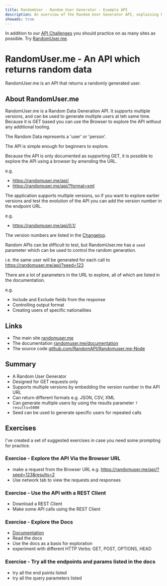 ```yaml
---
title: RandomUser - Random User Generator - Example API
description: An overview of the Random User Generator API, explaining how to use it to learn about APIs and practice with API tooling.
showads: true
---
```


In addition to our [API Challenges](/gui/challenges) you should practice on as many sites as possible. Try [RandomUser.me](https://randomuser.me/documentation).

# RandomUser.me - An API which returns random data

RandomUser.me is an API that returns a randomly generated user.

## About RandomUser.me

RandomUser.me is a Random Data Generation API. It supports multiple versions, and can be used to generate multiple users at teh same time. Because it is GET based you can use the Browser to explore the API without any additional tooling.

The Random Data represents a 'user' or 'person'.

The API is simple enough for beginners to explore.

Because the API is only documented as supporting GET, it is possible to explore the API using a browser by amending the URL.

e.g. 

- https://randomuser.me/api/
- https://randomuser.me/api/?format=xml

The application supports multiple versions, so if you want to explore earlier versions and test the evolution of the API you can add the version number in the endpoint URL.

e.g.

- https://randomuser.me/api/0.1/

The version numbers are listed in the [Changelog](https://randomuser.me/changelog).

Random APIs can be difficult to test, but RandomUser.me has a `seed` parameter which can be used to control the random generation.

i.e. the same user will be generated for each call to https://randomuser.me/api/?seed=123

There are a lot of parameters in the URL to explore, all of which are listed in the documentation.

e.g.

- Include and Exclude fields from the response
- Controlling output format
- Creating users of specific nationalities


## Links

- The main site [randomuser.me](https://randomuser.me)
- The documentation [randomuser.me/documentation](https://randomuser.me/documentation)
- The source code [github.com/RandomAPI/Randomuser.me-Node](https://github.com/RandomAPI/Randomuser.me-Node)

## Summary

- A Random User Generator
- Designed for GET requests only
- Supports multiple versions by embedding the version number in the API URL
- Can return different formats e.g. JSON, CSV, XML
- Can generate multiple users by using the results parameter `?results=5000`
- Seed can be used to generate specific users for repeated calls

## Exercises

I've created a set of suggested exercises in case you need some prompting for practice.

### Exercise - Explore the API Via the Browser URL

- make a request from the Browser URL e.g. https://randomuser.me/api/?seed=123&results=2
- Use network tab to view the requests and responses

### Exercise - Use the API with a REST Client

- Download a REST Client
- Make some API calls using the REST Client

### Exercise - Explore the Docs

- [Documentation](https://randomuser.me/documentation)
- Read the docs
- Use the docs as a basis for exploration
- experiment with different HTTP Verbs: GET, POST, OPTIONS, HEAD

### Exercise - Try all the endpoints and params listed in the docs

- try all the end points listed
- try all the query parameters listed




 